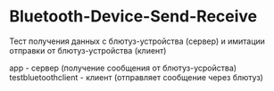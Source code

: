 # Bluetooth-Device-Send-Receive
Тест получения данных с блютуз-устройства (сервер) и имитации отправки от блютуз-устройства (клиент)

app - сервер (получение сообщения от блютуз-усройства)
testbluetoothclient - клиент (отправляет сообщение через блютуз)
